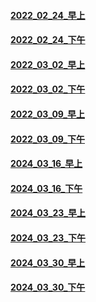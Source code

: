 #### [2022_02_24_早上](https://youtube.com/live/xCYgORSmgxc)
#### [2022_02_24_下午](https://youtube.com/live/PigT63BK_-g)
#### [2022_03_02_早上](https://youtube.com/live/LLBW-TWIErA)
#### [2022_03_02_下午](https://youtube.com/live/ESAKaVEpoj0)
#### [2022_03_09_早上](https://youtube.com/live/LKPe3y4udF4)
#### [2022_03_09_下午](https://youtube.com/live/aC5Bfm_4chY)
#### [2024_03_16_早上](https://youtube.com/live/GEDG_esRGYc)
#### [2024_03_16_下午](https://youtube.com/live/NvVIV10MLOk)
#### [2024_03_23_早上](https://youtube.com/live/Q3B_M-7ZyOo)
#### [2024_03_23_下午](https://youtube.com/live/wOij96-gtQg)
#### [2024_03_30_早上](https://youtube.com/live/e5KMncVA98M)
#### [2024_03_30_下午](https://youtube.com/live/a8wl5jYuAks)
